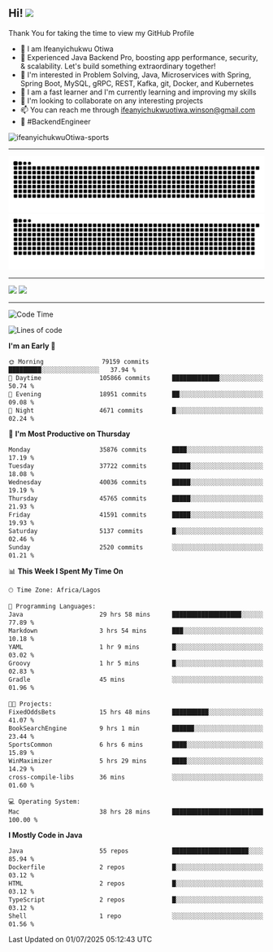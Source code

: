 <!-- BLOG-POST-LIST:START --><!-- BLOG-POST-LIST:END -->

## Hi! <img src="https://media.giphy.com/media/hvRJCLFzcasrR4ia7z/giphy.gif" width="4%"> 

Thank You for taking the time to view my GitHub Profile

- 👋 I am Ifeanyichukwu Otiwa
- 🚀 Experienced Java Backend Pro, boosting app performance, security, & scalability. Let's build something extraordinary together!
- 👀 I'm interested in Problem Solving, Java, Microservices with Spring, Spring Boot, MySQL, gRPC, REST, Kafka, git, Docker, and Kubernetes
- 🌱 I am a fast learner and I'm currently learning and improving my skills
- 💞️ I'm looking to collaborate on any interesting projects
- 📫 You can reach me through ifeanyichukwuotiwa.winson@gmail.com
- 🚀 #BackendEngineer

<p align="left" marginTop="10px"> <img src="https://komarev.com/ghpvc/?username=ifeanyichukwuOtiwa-sports&label=Profile%20views&color=0e75b6&style=for-the-badge" alt="ifeanyichukwuOtiwa-sports" /> </p>

***

<!--🐍📈SNAKEGRAPH / 🌐WEBSITE: https://github.com/Platane/snk -->
![github contribution grid snake animation](https://raw.githubusercontent.com/ifeanyichukwuOtiwa-sports/ifeanyichukwuOtiwa-sports/output/github-contribution-grid-snake-dark.svg#gh-dark-mode-only)![github contribution grid snake animation](https://raw.githubusercontent.com/ifeanyichukwuOtiwa-sports/ifeanyichukwuOtiwa-sports/output/github-contribution-grid-snake.svg#gh-light-mode-only)

***

<p float="left">
  <img float="left" src="https://github-readme-stats.vercel.app/api?username=ifeanyichukwuOtiwa-sports&count_private=true&include_all_commits=true&theme=react&show_icons=true" />
  <img float="right" src="https://github-readme-stats.vercel.app/api/top-langs/?username=ifeanyichukwuOtiwa-sports&layout=compact&show_icons=true&theme=react" /> 
</p>

***



<!--START_SECTION:waka-->
![Code Time](http://img.shields.io/badge/Code%20Time-3%2C904%20hrs%2016%20mins-blue)

![Lines of code](https://img.shields.io/badge/From%20Hello%20World%20I%27ve%20Written-55.8%20million%20lines%20of%20code-blue)

**I'm an Early 🐤** 

```text
🌞 Morning                79159 commits       █████████░░░░░░░░░░░░░░░░   37.94 % 
🌆 Daytime                105866 commits      █████████████░░░░░░░░░░░░   50.74 % 
🌃 Evening                18951 commits       ██░░░░░░░░░░░░░░░░░░░░░░░   09.08 % 
🌙 Night                  4671 commits        █░░░░░░░░░░░░░░░░░░░░░░░░   02.24 % 
```
📅 **I'm Most Productive on Thursday** 

```text
Monday                   35876 commits       ████░░░░░░░░░░░░░░░░░░░░░   17.19 % 
Tuesday                  37722 commits       █████░░░░░░░░░░░░░░░░░░░░   18.08 % 
Wednesday                40036 commits       █████░░░░░░░░░░░░░░░░░░░░   19.19 % 
Thursday                 45765 commits       █████░░░░░░░░░░░░░░░░░░░░   21.93 % 
Friday                   41591 commits       █████░░░░░░░░░░░░░░░░░░░░   19.93 % 
Saturday                 5137 commits        █░░░░░░░░░░░░░░░░░░░░░░░░   02.46 % 
Sunday                   2520 commits        ░░░░░░░░░░░░░░░░░░░░░░░░░   01.21 % 
```


📊 **This Week I Spent My Time On** 

```text
🕑︎ Time Zone: Africa/Lagos

💬 Programming Languages: 
Java                     29 hrs 58 mins      ███████████████████░░░░░░   77.89 % 
Markdown                 3 hrs 54 mins       ███░░░░░░░░░░░░░░░░░░░░░░   10.18 % 
YAML                     1 hr 9 mins         █░░░░░░░░░░░░░░░░░░░░░░░░   03.02 % 
Groovy                   1 hr 5 mins         █░░░░░░░░░░░░░░░░░░░░░░░░   02.83 % 
Gradle                   45 mins             ░░░░░░░░░░░░░░░░░░░░░░░░░   01.96 % 

🐱‍💻 Projects: 
FixedOddsBets            15 hrs 48 mins      ██████████░░░░░░░░░░░░░░░   41.07 % 
BookSearchEngine         9 hrs 1 min         ██████░░░░░░░░░░░░░░░░░░░   23.44 % 
SportsCommon             6 hrs 6 mins        ████░░░░░░░░░░░░░░░░░░░░░   15.89 % 
WinMaximizer             5 hrs 29 mins       ████░░░░░░░░░░░░░░░░░░░░░   14.29 % 
cross-compile-libs       36 mins             ░░░░░░░░░░░░░░░░░░░░░░░░░   01.60 % 

💻 Operating System: 
Mac                      38 hrs 28 mins      █████████████████████████   100.00 % 
```

**I Mostly Code in Java** 

```text
Java                     55 repos            █████████████████████░░░░   85.94 % 
Dockerfile               2 repos             █░░░░░░░░░░░░░░░░░░░░░░░░   03.12 % 
HTML                     2 repos             █░░░░░░░░░░░░░░░░░░░░░░░░   03.12 % 
TypeScript               2 repos             █░░░░░░░░░░░░░░░░░░░░░░░░   03.12 % 
Shell                    1 repo              ░░░░░░░░░░░░░░░░░░░░░░░░░   01.56 % 
```




 Last Updated on 01/07/2025 05:12:43 UTC
<!--END_SECTION:waka-->

<!--
<p align="center">
![trophy](https://github-profile-trophy.vercel.app/?username=ifeanyichukwuOtiwa-sports&theme=onedark) (https://github.com/ryo-ma/github-profile-trophy)
</p>
-->

<!---
ifeanyi-otiwa/ifeanyi-otiwa is a ✨ special ✨ repository because its `README.md` (this file) appears on your GitHub profile.
You can click the Preview link to take a look at your changes.
--->
